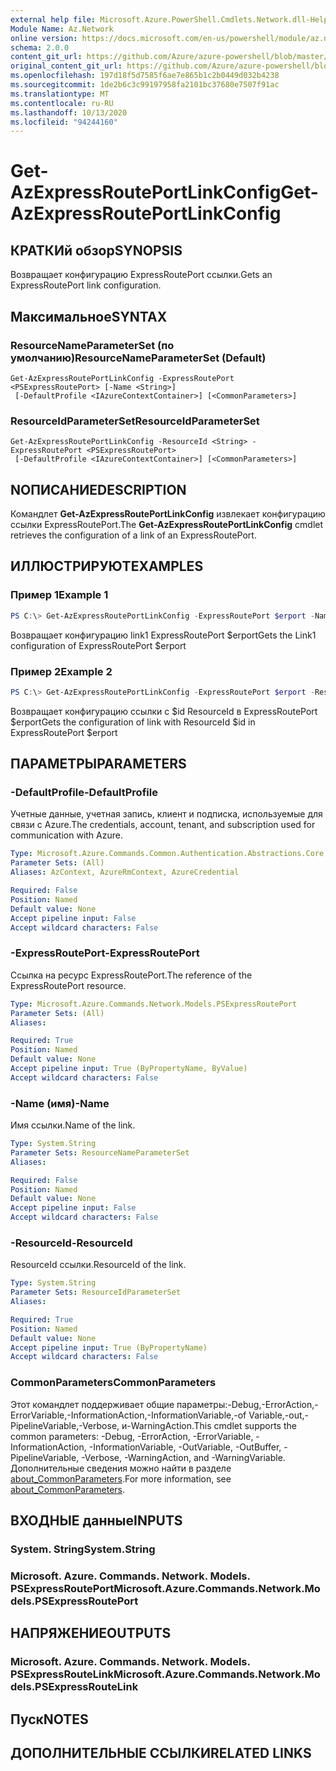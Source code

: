 ```yaml
---
external help file: Microsoft.Azure.PowerShell.Cmdlets.Network.dll-Help.xml
Module Name: Az.Network
online version: https://docs.microsoft.com/en-us/powershell/module/az.network/get-azexpressrouteportlinkconfig
schema: 2.0.0
content_git_url: https://github.com/Azure/azure-powershell/blob/master/src/Network/Network/help/Get-AzExpressRoutePortLinkConfig.md
original_content_git_url: https://github.com/Azure/azure-powershell/blob/master/src/Network/Network/help/Get-AzExpressRoutePortLinkConfig.md
ms.openlocfilehash: 197d18f5d7585f6ae7e865b1c2b0449d032b4238
ms.sourcegitcommit: 1de2b6c3c99197958fa2101bc37680e7507f91ac
ms.translationtype: MT
ms.contentlocale: ru-RU
ms.lasthandoff: 10/13/2020
ms.locfileid: "94244160"
---
```

# <span data-ttu-id="2e93f-101">Get-AzExpressRoutePortLinkConfig</span><span class="sxs-lookup"><span data-stu-id="2e93f-101">Get-AzExpressRoutePortLinkConfig</span></span>

## <span data-ttu-id="2e93f-102">КРАТКИй обзор</span><span class="sxs-lookup"><span data-stu-id="2e93f-102">SYNOPSIS</span></span>
<span data-ttu-id="2e93f-103">Возвращает конфигурацию ExpressRoutePort ссылки.</span><span class="sxs-lookup"><span data-stu-id="2e93f-103">Gets an ExpressRoutePort link configuration.</span></span>

## <span data-ttu-id="2e93f-104">Максимальное</span><span class="sxs-lookup"><span data-stu-id="2e93f-104">SYNTAX</span></span>

### <span data-ttu-id="2e93f-105">ResourceNameParameterSet (по умолчанию)</span><span class="sxs-lookup"><span data-stu-id="2e93f-105">ResourceNameParameterSet (Default)</span></span>
```
Get-AzExpressRoutePortLinkConfig -ExpressRoutePort <PSExpressRoutePort> [-Name <String>]
 [-DefaultProfile <IAzureContextContainer>] [<CommonParameters>]
```

### <span data-ttu-id="2e93f-106">ResourceIdParameterSet</span><span class="sxs-lookup"><span data-stu-id="2e93f-106">ResourceIdParameterSet</span></span>
```
Get-AzExpressRoutePortLinkConfig -ResourceId <String> -ExpressRoutePort <PSExpressRoutePort>
 [-DefaultProfile <IAzureContextContainer>] [<CommonParameters>]
```

## <span data-ttu-id="2e93f-107">NОПИСАНИЕ</span><span class="sxs-lookup"><span data-stu-id="2e93f-107">DESCRIPTION</span></span>
<span data-ttu-id="2e93f-108">Командлет **Get-AzExpressRoutePortLinkConfig** извлекает конфигурацию ссылки ExpressRoutePort.</span><span class="sxs-lookup"><span data-stu-id="2e93f-108">The **Get-AzExpressRoutePortLinkConfig** cmdlet retrieves the configuration of a link of an ExpressRoutePort.</span></span>

## <span data-ttu-id="2e93f-109">ИЛЛЮСТРИРУЮТ</span><span class="sxs-lookup"><span data-stu-id="2e93f-109">EXAMPLES</span></span>

### <span data-ttu-id="2e93f-110">Пример 1</span><span class="sxs-lookup"><span data-stu-id="2e93f-110">Example 1</span></span>
```powershell
PS C:\> Get-AzExpressRoutePortLinkConfig -ExpressRoutePort $erport -Name Link1
```

<span data-ttu-id="2e93f-111">Возвращает конфигурацию link1 ExpressRoutePort $erport</span><span class="sxs-lookup"><span data-stu-id="2e93f-111">Gets the Link1 configuration of ExpressRoutePort $erport</span></span>

### <span data-ttu-id="2e93f-112">Пример 2</span><span class="sxs-lookup"><span data-stu-id="2e93f-112">Example 2</span></span>
```powershell
PS C:\> Get-AzExpressRoutePortLinkConfig -ExpressRoutePort $erport -ResourceId $id
```

<span data-ttu-id="2e93f-113">Возвращает конфигурацию ссылки с $id ResourceId в ExpressRoutePort $erport</span><span class="sxs-lookup"><span data-stu-id="2e93f-113">Gets the configuration of link with ResourceId $id in ExpressRoutePort $erport</span></span>

## <span data-ttu-id="2e93f-114">ПАРАМЕТРЫ</span><span class="sxs-lookup"><span data-stu-id="2e93f-114">PARAMETERS</span></span>

### <span data-ttu-id="2e93f-115">-DefaultProfile</span><span class="sxs-lookup"><span data-stu-id="2e93f-115">-DefaultProfile</span></span>
<span data-ttu-id="2e93f-116">Учетные данные, учетная запись, клиент и подписка, используемые для связи с Azure.</span><span class="sxs-lookup"><span data-stu-id="2e93f-116">The credentials, account, tenant, and subscription used for communication with Azure.</span></span>

```yaml
Type: Microsoft.Azure.Commands.Common.Authentication.Abstractions.Core.IAzureContextContainer
Parameter Sets: (All)
Aliases: AzContext, AzureRmContext, AzureCredential

Required: False
Position: Named
Default value: None
Accept pipeline input: False
Accept wildcard characters: False
```

### <span data-ttu-id="2e93f-117">-ExpressRoutePort</span><span class="sxs-lookup"><span data-stu-id="2e93f-117">-ExpressRoutePort</span></span>
<span data-ttu-id="2e93f-118">Ссылка на ресурс ExpressRoutePort.</span><span class="sxs-lookup"><span data-stu-id="2e93f-118">The reference of the ExpressRoutePort resource.</span></span>

```yaml
Type: Microsoft.Azure.Commands.Network.Models.PSExpressRoutePort
Parameter Sets: (All)
Aliases:

Required: True
Position: Named
Default value: None
Accept pipeline input: True (ByPropertyName, ByValue)
Accept wildcard characters: False
```

### <span data-ttu-id="2e93f-119">-Name (имя)</span><span class="sxs-lookup"><span data-stu-id="2e93f-119">-Name</span></span>
<span data-ttu-id="2e93f-120">Имя ссылки.</span><span class="sxs-lookup"><span data-stu-id="2e93f-120">Name of the link.</span></span>

```yaml
Type: System.String
Parameter Sets: ResourceNameParameterSet
Aliases:

Required: False
Position: Named
Default value: None
Accept pipeline input: False
Accept wildcard characters: False
```

### <span data-ttu-id="2e93f-121">-ResourceId</span><span class="sxs-lookup"><span data-stu-id="2e93f-121">-ResourceId</span></span>
<span data-ttu-id="2e93f-122">ResourceId ссылки.</span><span class="sxs-lookup"><span data-stu-id="2e93f-122">ResourceId of the link.</span></span>

```yaml
Type: System.String
Parameter Sets: ResourceIdParameterSet
Aliases:

Required: True
Position: Named
Default value: None
Accept pipeline input: True (ByPropertyName)
Accept wildcard characters: False
```

### <span data-ttu-id="2e93f-123">CommonParameters</span><span class="sxs-lookup"><span data-stu-id="2e93f-123">CommonParameters</span></span>
<span data-ttu-id="2e93f-124">Этот командлет поддерживает общие параметры:-Debug,-ErrorAction,-ErrorVariable,-InformationAction,-InformationVariable,-of Variable,-out,-PipelineVariable,-Verbose, и-WarningAction.</span><span class="sxs-lookup"><span data-stu-id="2e93f-124">This cmdlet supports the common parameters: -Debug, -ErrorAction, -ErrorVariable, -InformationAction, -InformationVariable, -OutVariable, -OutBuffer, -PipelineVariable, -Verbose, -WarningAction, and -WarningVariable.</span></span> <span data-ttu-id="2e93f-125">Дополнительные сведения можно найти в разделе [about_CommonParameters](http://go.microsoft.com/fwlink/?LinkID=113216).</span><span class="sxs-lookup"><span data-stu-id="2e93f-125">For more information, see [about_CommonParameters](http://go.microsoft.com/fwlink/?LinkID=113216).</span></span>

## <span data-ttu-id="2e93f-126">ВХОДНЫЕ данные</span><span class="sxs-lookup"><span data-stu-id="2e93f-126">INPUTS</span></span>

### <span data-ttu-id="2e93f-127">System. String</span><span class="sxs-lookup"><span data-stu-id="2e93f-127">System.String</span></span>

### <span data-ttu-id="2e93f-128">Microsoft. Azure. Commands. Network. Models. PSExpressRoutePort</span><span class="sxs-lookup"><span data-stu-id="2e93f-128">Microsoft.Azure.Commands.Network.Models.PSExpressRoutePort</span></span>

## <span data-ttu-id="2e93f-129">НАПРЯЖЕНИЕ</span><span class="sxs-lookup"><span data-stu-id="2e93f-129">OUTPUTS</span></span>

### <span data-ttu-id="2e93f-130">Microsoft. Azure. Commands. Network. Models. PSExpressRouteLink</span><span class="sxs-lookup"><span data-stu-id="2e93f-130">Microsoft.Azure.Commands.Network.Models.PSExpressRouteLink</span></span>

## <span data-ttu-id="2e93f-131">Пуск</span><span class="sxs-lookup"><span data-stu-id="2e93f-131">NOTES</span></span>

## <span data-ttu-id="2e93f-132">ДОПОЛНИТЕЛЬНЫЕ ССЫЛКИ</span><span class="sxs-lookup"><span data-stu-id="2e93f-132">RELATED LINKS</span></span>
